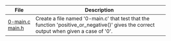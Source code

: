 |File|Description|
|-|-|
|[0-main.c](0-main.c) [main.h](main.h)|Create a file named '0-main.c' that test that the function 'positive_or_negative()' gives the correct output when given a case of '0'.|

